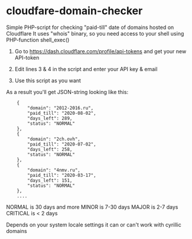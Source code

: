 # cloudfare-domain-checker
Simple PHP-script for checking "paid-till" date of domains hosted on Cloudflare
It uses "whois" binary, so you need access to your shell using PHP-function shell_exec()


1) Go to https://dash.cloudflare.com/profile/api-tokens and get your new API-token

2) Edit lines 3 & 4 in the script and enter your API key & email

3) Use this script as you want


As a result you'll get JSON-string looking like this:

```
    {
        "domain": "2012-2016.ru",
        "paid_till": "2020-08-02",
        "days_left": 289,
        "status": "NORMAL"
    },
    {
        "domain": "2ch.ovh",
        "paid_till": "2020-07-02",
        "days_left": 258,
        "status": "NORMAL"
    },
    {
        "domain": "4nmv.ru",
        "paid_till": "2020-03-17",
        "days_left": 151,
        "status": "NORMAL"
    },
    ....
``` 
NORMAL is 30 days and more
MINOR is 7-30 days
MAJOR is 2-7 days
CRITICAL is < 2 days

Depends on your system locale settings it can or can't work with cyrillic domains
